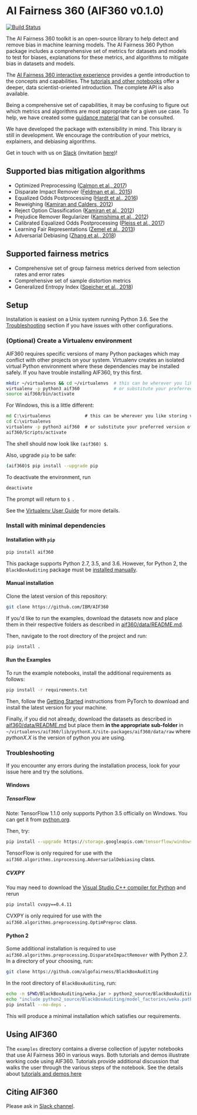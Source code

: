 # AI Fairness 360 (AIF360 v0.1.0)

[![Build Status](https://travis-ci.com/IBM/AIF360.svg?branch=master)](https://travis-ci.com/IBM/AIF360)

The AI Fairness 360 toolkit is an open-source library to help detect and remove bias in machine learning models. The AI Fairness 360 Python package includes a comprehensive set of metrics for datasets and models to test for biases, explanations for these metrics, and algorithms to mitigate bias in datasets and models.

The [AI Fairness 360 interactive experience](http://aif360.mybluemix.net/data) provides a gentle introduction to the concepts and capabilities. The [tutorials and other notebooks](./examples) offer a deeper, data scientist-oriented introduction. The complete API is also available.

Being a comprehensive set of capabilities, it may be confusing to figure out which metrics and algorithms are most appropriate for a given use case. To help, we have created some [guidance material](http://aif360.mybluemix.net/resources#guidance) that can be consulted.

We have developed the package with extensibility in mind. This library is still in development. We encourage the contribution of your metrics, explainers, and debiasing algorithms.

Get in touch with us on [Slack](https://aif360.slack.com) (invitation [here](https://join.slack.com/t/aif360/shared_invite/enQtNDI5Nzg2NTk0MTMyLTU4N2UwODVmMTYxZWMwZmEzZmZkODdjMTk5NWUwZDNhNDhlMzNkZDNhOTYwZDNlODc1MTdjYzY5OTU2OWQ1ZmY))!


## Supported bias mitigation algorithms

* Optimized Preprocessing ([Calmon et al., 2017](http://papers.nips.cc/paper/6988-optimized-pre-processing-for-discrimination-prevention))
* Disparate Impact Remover ([Feldman et al., 2015](https://doi.org/10.1145/2783258.2783311))
* Equalized Odds Postprocessing ([Hardt et al., 2016](https://papers.nips.cc/paper/6374-equality-of-opportunity-in-supervised-learning))
* Reweighing ([Kamiran and Calders, 2012](http://doi.org/10.1007/s10115-011-0463-8))
* Reject Option Classification ([Kamiran et al., 2012](https://doi.org/10.1109/ICDM.2012.45))
* Prejudice Remover Regularizer ([Kamishima et al., 2012](https://rd.springer.com/chapter/10.1007/978-3-642-33486-3_3))
* Calibrated Equalized Odds Postprocessing ([Pleiss et al., 2017](https://papers.nips.cc/paper/7151-on-fairness-and-calibration))
* Learning Fair Representations ([Zemel et al., 2013](http://proceedings.mlr.press/v28/zemel13.html))
* Adversarial Debiasing ([Zhang et al., 2018](http://www.aies-conference.com/wp-content/papers/main/AIES_2018_paper_162.pdf))

## Supported fairness metrics

* Comprehensive set of group fairness metrics derived from selection rates and error rates
* Comprehensive set of sample distortion metrics
* Generalized Entropy Index ([Speicher et al., 2018](https://doi.org/10.1145/3219819.3220046))


## Setup

Installation is easiest on a Unix system running Python 3.6. See the [Troubleshooting](#troubleshooting) section if you have issues with other configurations.

### (Optional) Create a Virtualenv environment

AIF360 requires specific versions of many Python packages which may conflict with other projects on your system. Virtualenv creates an isolated virtual Python environment where these dependencies may be installed safely. If you have trouble installing AIF360, try this first.

```bash
mkdir ~/virtualenvs && cd ~/virtualenvs  # this can be wherever you like storing virtualenvs
virtualenv -p python3 aif360             # or substitute your preferred version of Python
source aif360/bin/activate
```

For Windows, this is a little different:

```bat
md C:\virtualenvs             # this can be wherever you like storing virtualenvs
cd C:\virtualenvs
virtualenv -p python3 aif360  # or substitute your preferred version of Python
aif360/Scripts/activate
```

The shell should now look like `(aif360) $`.

Also, upgrade `pip` to be safe:

```bash
(aif360)$ pip install --upgrade pip
```

To deactivate the environment, run

```bash
deactivate
```

The prompt will return to `$ `.

See the [Virtualenv User Guide](https://virtualenv.pypa.io/en/stable/userguide/) for more details.

### Install with minimal dependencies

#### Installation with `pip`

```bash
pip install aif360
```

This package supports Python 2.7, 3.5, and 3.6. However, for Python 2, the `BlackBoxAuditing` package must be [installed manually](#python-2).

#### Manual installation

Clone the latest version of this repository:

```bash
git clone https://github.com/IBM/AIF360
```

If you'd like to run the examples, download the datasets now and place them in their respective folders as described in [aif360/data/README.md](aif360/data/README.md).

Then, navigate to the root directory of the project and run:

```bash
pip install .
```

#### Run the Examples

To run the example notebooks, install the additional requirements as follows:

```bash
pip install -r requirements.txt
```

Then, follow the [Getting Started](https://pytorch.org) instructions from PyTorch to download and install the latest version for your machine.

Finally, if you did not already, download the datasets as described in [aif360/data/README.md](aif360/data/README.md) but place them **in the appropriate sub-folder** in `~/virtualenvs/aif360/lib/pythonX.X/site-packages/aif360/data/raw` where *pythonX.X* is the version of python you are using.

### Troubleshooting

If you encounter any errors during the installation process, look for your issue here and try the solutions.

#### Windows

##### TensorFlow

Note: TensorFlow 1.1.0 only supports Python 3.5 officially on Windows. You can get it from [python.org](https://www.python.org/downloads/release/python-352/).

Then, try:

```bat
pip install --upgrade https://storage.googleapis.com/tensorflow/windows/cpu/tensorflow-1.1.0-cp35-cp35m-win_amd64.whl
```

TensorFlow is only required for use with the `aif360.algorithms.inprocessing.AdversarialDebiasing` class.

##### CVXPY

You may need to download the [Visual Studio C++ compiler for Python](https://www.microsoft.com/en-us/download/details.aspx?id=44266) and rerun

```bat
pip install cvxpy==0.4.11
```

CVXPY is only required for use with the `aif360.algorithms.preprocessing.OptimPreproc` class.

#### Python 2

Some additional installation is required to use `aif360.algorithms.preprocessing.DisparateImpactRemover` with Python 2.7. In a directory of your choosing, run:

```bash
git clone https://github.com/algofairness/BlackBoxAuditing
```

In the root directory of `BlackBoxAuditing`, run:

```bash
echo -n $PWD/BlackBoxAuditing/weka.jar > python2_source/BlackBoxAuditing/model_factories/weka.path
echo "include python2_source/BlackBoxAuditing/model_factories/weka.path" >> MANIFEST.in
pip install --no-deps .
```

This will produce a minimal installation which satisfies our requirements.

## Using AIF360

The `examples` directory contains a diverse collection of jupyter notebooks that use AI Fairness 360 in various ways.
Both tutorials and demos illustrate working code using AIF360. Tutorials provide additional discussion that walks the
user through the various steps of the notebook. See the details about [tutorials and demos here](examples/README.md)

## Citing AIF360

   Please ask in [Slack channel](https://join.slack.com/t/aif360/shared_invite/enQtNDI5Nzg2NTk0MTMyLTU4N2UwODVmMTYxZWMwZmEzZmZkODdjMTk5NWUwZDNhNDhlMzNkZDNhOTYwZDNlODc1MTdjYzY5OTU2OWQ1ZmY).
